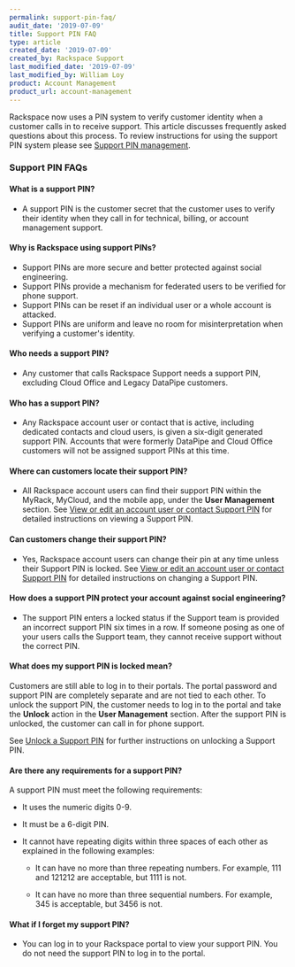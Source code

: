 ```yaml
---
permalink: support-pin-faq/
audit_date: '2019-07-09'
title: Support PIN FAQ
type: article
created_date: '2019-07-09'
created_by: Rackspace Support
last_modified_date: '2019-07-09'
last_modified_by: William Loy
product: Account Management
product_url: account-management
---
```


Rackspace now uses a PIN system to verify customer identity when a customer calls in to receive support.
This article discusses frequently asked questions about this process. To review instructions for using the support PIN system please see [Support PIN management](/how-to/support-pin-management).


### Support PIN FAQs

#### What is a support PIN?

- A support PIN is the customer secret that the customer uses to verify their identity when they call in for technical, billing, or account management support.

#### Why is Rackspace using support PINs?

- Support PINs are more secure and better protected against social engineering.
- Support PINs provide a mechanism for federated users to be verified for phone support.
- Support PINs can be reset if an individual user or a whole account is attacked.
- Support PINs are uniform and leave no room for misinterpretation when verifying a customer's identity.

#### Who needs a support PIN?

- Any customer that calls Rackspace Support needs a support PIN, excluding Cloud Office and Legacy DataPipe customers.

#### Who has a support PIN?

- Any Rackspace account user or contact that is active, including dedicated contacts and cloud users, is given a six-digit generated support PIN. Accounts that were formerly DataPipe and Cloud Office customers will not be assigned support PINs at this time.

#### Where can customers locate their support PIN?

- All Rackspace account users can find their support PIN within the MyRack, MyCloud, and the mobile app, under the **User Management** section. See [View or edit an account user or contact Support PIN](/how-to/support-pin-management/#view-or-edit-an-account-user-or-contact-support-pin) for detailed instructions on viewing a Support PIN.

#### Can customers change their support PIN?

- Yes, Rackspace account users can change their pin at any time unless their Support PIN is locked. See [View or edit an account user or contact Support PIN](/how-to/support-pin-management/#view-or-edit-an-account-user-or-contact-support-pin) for detailed instructions on changing a Support PIN.

#### How does a support PIN protect your account against social engineering?

- The support PIN enters a locked status if the Support team is provided an incorrect support PIN six times in a row. If someone posing as one of your users calls the Support team, they cannot receive support without the correct PIN.

#### What does my support PIN is locked mean?
Customers are still able to log in to their portals. The portal password and support PIN are completely separate and are not tied to each other. To unlock the support PIN, the customer needs to log in to the portal and take the **Unlock** action in the **User Management** section. After the support PIN is unlocked, the customer can call in for phone support. 

See [Unlock a Support PIN](/how-to/support-pin-management/#unlock-a-support-pin) for further instructions on unlocking a Support PIN. 

#### Are there any requirements for a support PIN?

A support PIN must meet the following requirements:

- It uses the numeric digits 0-9.	 

- It must be a 6-digit PIN.

- It cannot have repeating digits within three spaces of each other as explained in the following examples:	 

  - It can have no more than three repeating numbers. For example, 111 and 121212 are acceptable, but 1111 is not.

  - It can have no more than three sequential numbers. For example, 345 is acceptable, but 3456 is not.

#### What if I forget my support PIN?

 - You can log in to your Rackspace portal to view your support PIN. You do not need the support PIN to log in to the portal.
